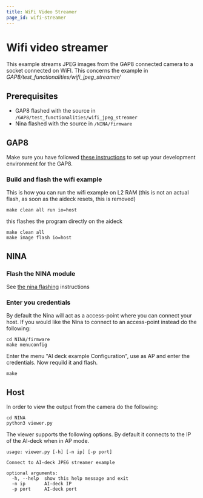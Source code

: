 ```yaml
---
title: WiFi Video Streamer
page_id: wifi-streamer
---
```



# Wifi video streamer

This example streams JPEG images from the GAP8 connected camera to a socket connected on WiFI. This concerns the example in *GAP8/test_functionalities/wifi_jpeg_streamer/*


## Prerequisites
* GAP8 flashed with the source in ```/GAP8/test_functionalities/wifi_jpeg_streamer```
* Nina flashed with the source in ```/NINA/firmware```

## GAP8
Make sure you have followed [these instructions](../getting-started/getting-started.md) to set up your development environment for the GAP8.

### Build and flash the wifi example
This is how you can run the wifi example on L2 RAM (this is not an actual flash, as soon as the aideck resets, this is removed)
~~~~~shell
make clean all run io=host
~~~~~

this flashes the program directly on the aideck

~~~~~shell
make clean all
make image flash io=host
~~~~~

## NINA
### Flash the NINA module
See [the nina flashing](/docs/nina-instructions/nina-flash-instructions.md) instructions

### Enter you credentials

By default the Nina will act as a access-point where you can connect your host. If you would
like the Nina to connect to an access-point instead do the following:

```shell
cd NINA/firmware
make menuconfig
```

Enter the menu "AI deck example Configuration", use as AP and enter the credentials. Now requild it and flash.

```shell
make
```

## Host

In order to view the output from the camera do the following:

```shell
cd NINA
python3 viewer.py
```

The viewer supports the following options. By default it connects to the IP
of the AI-deck when in AP mode.

```
usage: viewer.py [-h] [-n ip] [-p port]

Connect to AI-deck JPEG streamer example

optional arguments:
  -h, --help  show this help message and exit
  -n ip       AI-deck IP
  -p port     AI-deck port
```
